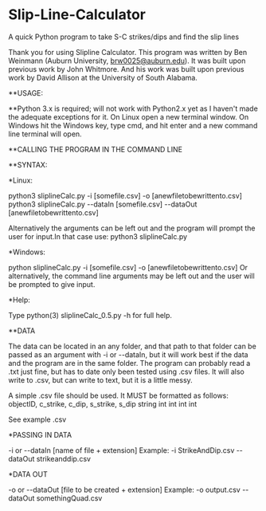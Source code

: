 # Slip-Line-Calculator
A quick Python program to take S-C strikes/dips and find the slip lines

Thank you for using Slipline Calculator. This program was written by Ben Weinmann (Auburn University, brw0025@auburn.edu). It was built upon previous work by John Whitmore. And his work was built upon previous work by David Allison at the University of South Alabama.

**USAGE:

**Python 3.x is required; will not work with Python2.x yet as I haven't made the adequate exceptions for it.
On Linux open a new terminal window.
On Windows hit the Windows key, type cmd, and hit enter and a new command line terminal will open. 


**CALLING THE PROGRAM IN THE COMMAND LINE

**SYNTAX:

*Linux: 

python3 sliplineCalc.py -i [somefile.csv] -o [anewfiletobewrittento.csv] 
python3 sliplineCalc.py --dataIn [somefile.csv] --dataOut [anewfiletobewrittento.csv]

Alternatively the arguments can be left out and the program will prompt the user for input.In that case use: python3 sliplineCalc.py

*Windows:

python sliplineCalc.py -i [somefile.csv] -o [anewfiletobewrittento.csv]
Or alternatively, the command line arguments may be left out and the user will be prompted to give input.

*Help:

Type python(3) sliplineCalc_0.5.py -h for full help.

**DATA

The data can be located in an any folder, and that path to that folder can be passed as an argument with -i or --dataIn, but it will work best if the data and the program are in the same folder.
The program can probably read a .txt just fine, but has to date only been tested using .csv files. It will also write to .csv, but can write to text, but it is a little messy.

A simple .csv file should be used. It MUST be formatted as follows:
objectID, c_strike, c_dip, s_strike, s_dip
string    int       int    int       int

See example .csv 


*PASSING IN DATA

-i or --dataIn [name of file + extension]
Example: -i StrikeAndDip.csv
         --dataOut strikeanddip.csv


*DATA OUT

-o or --dataOut [file to be created + extension]
Example: -o output.csv
         --dataOut somethingQuad.csv
